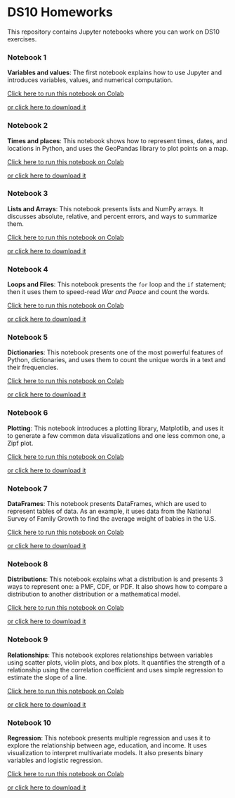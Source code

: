 # DS10 Homeworks

This repository contains Jupyter notebooks where you can work on DS10 exercises.

### Notebook 1

**Variables and values**: The first notebook explains how to use Jupyter and introduces variables, values, and numerical computation.

[Click here to run this notebook on Colab](https://colab.research.google.com/github/stat10/DS10-Python-HW/blob/master/HW01_variables.ipynb)

[or click here to download it](https://github.com/stat10/DS10-Python-HW/raw/master/HW01_variables.ipynb)


### Notebook 2

**Times and places**: This notebook shows how to represent times, dates, and locations in Python, and uses the GeoPandas library to plot points on a map.

[Click here to run this notebook on Colab](https://colab.research.google.com/github/stat10/DS10-Python-HW/blob/master/HW02_times.ipynb)

[or click here to download it](https://github.com/stat10/DS10-Python-HW/raw/master/HW02_times.ipynb)


### Notebook 3

**Lists and Arrays**: This notebook presents lists and NumPy arrays.  It discusses absolute, relative, and percent errors, and ways to summarize them.

[Click here to run this notebook on Colab](https://colab.research.google.com/github/stat10/DS10-Python-HW/blob/master/HW03_arrays.ipynb)

[or click here to download it](https://github.com/stat10/DS10-Python-HW/raw/master/HW03_arrays.ipynb)


### Notebook 4

**Loops and Files**: This notebook presents the `for` loop and the `if` statement; then it uses them to speed-read *War and Peace* and count the words.

[Click here to run this notebook on Colab](https://colab.research.google.com/github/stat10/DS10-Python-HW/blob/master/HW04_loops.ipynb)

[or click here to download it](https://github.com/stat10/DS10-Python-HW/raw/master/HW04_loops.ipynb)


### Notebook 5

**Dictionaries**: This notebook presents one of the most powerful features of Python, dictionaries, and uses them to count the unique words in a text and their frequencies.

[Click here to run this notebook on Colab](https://colab.research.google.com/github/stat10/DS10-Python-HW/blob/master/HW05_dictionaries.ipynb)

[or click here to download it](https://github.com/stat10/DS10-Python-HW/raw/master/HW05_dictionaries.ipynb)


### Notebook 6

**Plotting**: This notebook introduces a plotting library, Matplotlib, and uses it to generate a few common data visualizations and one less common one, a Zipf plot.

[Click here to run this notebook on Colab](https://colab.research.google.com/github/stat10/DS10-Python-HW/blob/master/HW06_plotting.ipynb)

[or click here to download it](https://github.com/stat10/DS10-Python-HW/raw/master/HW06_plotting.ipynb)


### Notebook 7

**DataFrames**: This notebook presents DataFrames, which are used to represent tables of data.  As an example, it uses data from the National Survey of Family Growth to find the average weight of babies in the U.S.

[Click here to run this notebook on Colab](https://colab.research.google.com/github/stat10/DS10-Python-HW/blob/master/HW07_dataframes.ipynb)

[or click here to download it](https://github.com/stat10/DS10-Python-HW/raw/master/HW07_dataframes.ipynb)


### Notebook 8

**Distributions**: This notebook explains what a distribution is and presents 3 ways to represent one: a PMF, CDF, or PDF.  It also shows how to compare a distribution to another distribution or a mathematical model.

[Click here to run this notebook on Colab](https://colab.research.google.com/github/stat10/DS10-Python-HW/blob/master/HW08_distributions.ipynb)

[or click here to download it](https://github.com/stat10/DS10-Python-HW/raw/master/HW08_distributions.ipynb)


### Notebook 9

**Relationships**: This notebook explores relationships between variables using scatter plots, violin plots, and box plots.  It quantifies the strength of a relationship using the correlation coefficient and uses simple regression to estimate the slope of a line.

[Click here to run this notebook on Colab](https://colab.research.google.com/github/stat10/DS10-Python-HW/blob/master/HW09_relationships.ipynb)

[or click here to download it](https://github.com/stat10/DS10-Python-HW/raw/master/HW09_relationships.ipynb)


### Notebook 10

**Regression**: This notebook presents multiple regression and uses it to explore the relationship between age, education, and income.  It uses visualization to interpret multivariate models.  It also presents binary variables and logistic regression.

[Click here to run this notebook on Colab](https://colab.research.google.com/github/stat10/DS10-Python-HW/blob/master/HW10_regression.ipynb)

[or click here to download it](https://github.com/stat10/DS10-Python-HW/raw/master/HW10_regression.ipynb)
